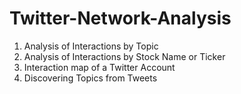 # Twitter-Network-Analysis
1. Analysis of Interactions by Topic
2. Analysis of Interactions by Stock Name or Ticker
3. Interaction map of a Twitter Account
4. Discovering Topics from Tweets
